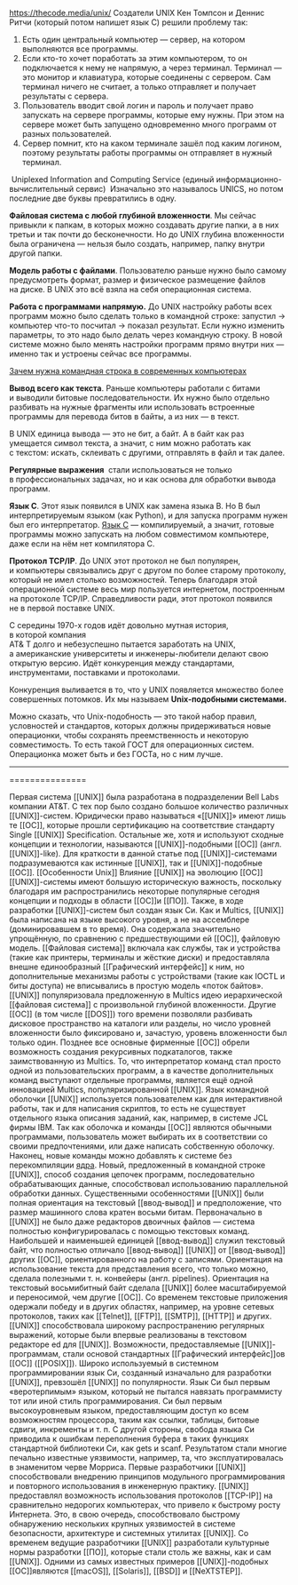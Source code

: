 https://thecode.media/unix/
Создатели UNIX Кен Томпсон и Деннис Ритчи (который потом напишет язык C) решили проблему так:
1.  Есть один центральный компьютер — сервер, на котором выполняются все программы.
2.  Если кто-то хочет поработать за этим компьютером, то он подключается к нему не напрямую, а через терминал. Терминал — это монитор и клавиатура, которые соединены с сервером. Сам терминал ничего не считает, а только отправляет и получает результаты с сервера.
3.  Пользователь вводит свой логин и пароль и получает право запускать на сервере программы, которые ему нужны. При этом на сервере может быть запущено одновременно много программ от разных пользователей.
4.  Сервер помнит, кто на каком терминале зашёл под каким логином, поэтому результаты работы программы он отправляет в нужный терминал.


 Uniplexed Information and Computing Service (единый информационно-вычислительный сервис)
 Изначально это называлось UNICS, но потом последние две буквы превратились в одну.

**Файловая система с любой глубиной вложенности**. Мы сейчас привыкли к папкам, в которых можно создавать другие папки, а в них третьи и так почти до бесконечности. Но до UNIX глубина вложенности была ограничена — нельзя было создать, например, папку внутри другой папки.

**Модель работы с файлами**. Пользователю раньше нужно было самому предусмотреть формат, размер и физическое размещение файлов на диске. В UNIX это всё взяла на себя операционная система.

**Работа с программами напрямую.** До UNIX настройку работы всех программ можно было сделать только в командной строке: запустил → компьютер что-то посчитал → показал результат. Если нужно изменить параметры, то это надо было делать через командную строку. В новой системе можно было менять настройки программ прямо внутри них — именно так и устроены сейчас все программы.

[Зачем нужна командная строка в современных компьютерах](https://thecode.media/bash/)

**Вывод всего как текста**. Раньше компьютеры работали с битами и выводили битовые последовательности. Их нужно было отдельно разбивать на нужные фрагменты или использовать встроенные программы для перевода битов в байты, а из них — в текст.

В UNIX единица вывода — это не бит, а байт. А в байт как раз умещается символ текста, а значит, с ним можно работать как с текстом: искать, склеивать с другими, отправлять в файл и так далее.

**Регулярные выражения**  стали использоваться не только в профессиональных задачах, но и как основа для обработки вывода программ.


**Язык C**. Этот язык появился в UNIX как замена языка B. Но B был интерпретируемым языком (как Python), и для запуска программ нужен был его интерпретатор. [Язык C](https://thecode.media/s/) — компилируемый, а значит, готовые программы можно запускать на любом совместимом компьютере, даже если на нём нет компилятора C.


**Протокол TCP/IP**. До UNIX этот протокол не был популярен, и компьютеры связывались друг с другом по более старому протоколу, который не имел столько возможностей. Теперь благодаря этой операционной системе весь мир пользуется интернетом, построенным на протоколе TCP/IP. Справедливости ради, этот протокол появился не в первой поставке UNIX.


С середины 1970-х годов идёт довольно мутная история, в которой компания  
AT& T долго и небезуспешно пытается заработать на UNIX, а американские университеты и инженеры-любители делают свою открытую версию. Идёт конкуренция между стандартами, инструментами, поставками и протоколами.

Конкуренция выливается в то, что у UNIX появляется множество более совершенных потомков. Их мы называем **Unix-подобными системами.**

Можно сказать, что Unix-подобность — это такой набор правил, условностей и стандартов, которых должны придерживаться новые операционки, чтобы сохранять преемственность и некоторую совместимость. То есть такой ГОСТ для операционных систем. Операционка может быть и без ГОСТа, но с ним лучше.


-----
===============

Первая система [[UNIX]] была разработана в подразделении Bell Labs компании AT&T. С тех пор было создано большое количество различных [[UNIX]]-систем. Юридически право называться «[[UNIX]]» имеют лишь те [[ОС]], которые прошли сертификацию на соответствие стандарту Single [[UNIX]] Specification. Остальные же, хотя и используют сходные концепции и технологии, называются [[UNIX]]-подобными [[ОС]] (англ. [[UNIX]]-like). Для краткости в данной статье под [[UNIX]]-системами подразумеваются как истинные [[UNIX]], так и [[UNIX]]-подобные [[ОС]].
[[Особенности Unix]]
Влияние [[UNIX]] на эволюцию [[ОС]]
[[UNIX]]-системы имеют большую историческую важность, поскольку благодаря им распространились некоторые популярные сегодня концепции и подходы в области [[ОС]]и [[ПО]]. Также, в ходе разработки [[UNIX]]-систем был создан язык Си. 
Как и Multics, [[UNIX]] была написана на языке высокого уровня, а не на ассемблере (доминировавшем в то время). 
Она содержала значительно упрощённую, по сравнению с предшествующими ей [[ОС]], файловую модель. [[Файловая система]] включала как службы, так и устройства (такие как принтеры, терминалы и жёсткие диски) и предоставляла внешне единообразный [[Графический интерфейс]] к ним, но дополнительные механизмы работы с устройствами (такие как IOCTL и биты доступа) не вписывались в простую модель «поток байтов». 
[[UNIX]] популяризовала предложенную в Multics идею иерархической [[файловая система]] с произвольной глубиной вложенности. Другие [[ОС]] (в том числе [[DOS]]) того времени позволяли разбивать дисковое пространство на каталоги или разделы, но число уровней вложенности было фиксировано и, зачастую, уровень вложенности был только один. Позднее все основные фирменные [[ОС]] обрели возможность создания рекурсивных подкаталогов, также заимствованную из Multics. 
То, что интерпретатор команд стал просто одной из пользовательских программ, а в качестве дополнительных команд выступают отдельные программы, является ещё одной инновацией Multics, популяризированной [[UNIX]]. Язык командной оболочки [[UNIX]] используется пользователем как для интерактивной работы, так и для написания скриптов, то есть не существует отдельного языка описания заданий, как, например, в системе JCL фирмы IBM. Так как оболочка и команды [[ОС]] являются обычными программами, пользователь может выбирать их в соответствии со своими предпочтениями, или даже написать собственную оболочку. Наконец, новые команды можно добавлять к системе без перекомпиляции [ядра](5.%20Основные%20понятия%20и%20состав%20ОС/Ядро.md). Новый, предложенный в командной строке [[UNIX]], способ создания цепочек программ, последовательно обрабатывающих данные, способствовал использованию параллельной обработки данных. 
Существенными особенностями [[UNIX]] были полная ориентация на текстовый [[ввод-вывод]] и предположение, что размер машинного слова кратен восьми битам. 
Первоначально в [[UNIX]] не было даже редакторов двоичных файлов — система полностью конфигурировалась с помощью текстовых команд. Наибольшей и наименьшей единицей [[ввод-вывод]] служил текстовый байт, что полностью отличало [[ввод-вывод]] [[UNIX]] от [[ввод-вывод]] других [[ОС]], ориентированного на работу с записями. Ориентация на использование текста для представления всего, что только можно, сделала полезными т. н. конвейеры (англ. pipelines). Ориентация на текстовый восьмибитный байт сделала [[UNIX]] более масштабируемой и переносимой, чем другие [[ОС]]. Со временем текстовые приложения одержали победу и в других областях, например, на уровне сетевых протоколов, таких как [[Telnet]], [[FTP]], [[SMTP]], [[HTTP]] и других. 
[[UNIX]] способствовала широкому распространению регулярных выражений, которые были впервые реализованы в текстовом редакторе ed для [[UNIX]]. Возможности, предоставляемые [[UNIX]]-программам, стали основой стандартных [[Графический интерфейс]]ов [[ОС]] ([[POSIX]]). 
Широко используемый в системном программировании язык Си, созданный изначально для разработки [[UNIX]], превзошёл [[UNIX]] по популярности. Язык Си был первым «веротерпимым» языком, который не пытался навязать программисту тот или иной стиль программирования. Си был первым высокоуровневым языком, предоставляющим доступ ко всем возможностям процессора, таким как ссылки, таблицы, битовые сдвиги, инкременты и т. п. С другой стороны, свобода языка Си приводила к ошибкам переполнения буфера в таких функциях стандартной библиотеки Си, как gets и scanf. Результатом стали многие печально известные уязвимости, например, та, что эксплуатировалась в знаменитом черве Морриса. 
Первые разработчики [[UNIX]] способствовали внедрению принципов модульного программирования и повторного использования в инженерную практику. 
[[UNIX]] предоставлял возможность использования протоколов [[TCP-IP]] на сравнительно недорогих компьютерах, что привело к быстрому росту Интернета. Это, в свою очередь, способствовало быстрому обнаружению нескольких крупных уязвимостей в системе безопасности, архитектуре и системных утилитах [[UNIX]]. 
Со временем ведущие разработчики [[UNIX]] разработали культурные нормы разработки [[ПО]], которые стали столь же важны, как и сам [[UNIX]].
Одними из самых известных примеров [[UNIX]]-подобных [[ОС]]являются [[macOS]], [[Solaris]], [[BSD]] и [[NeXTSTEP]]. 